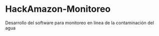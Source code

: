 # HackAmazon-Monitoreo
Desarrollo del software para monitoreo en linea de la contaminación del agua
